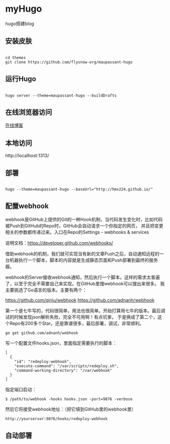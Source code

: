 # myHugo
hugo搭建blog

## 安装皮肤

```cgo

cd themes
git clone https://github.com/flysnow-org/maupassant-hugo

```
## 运行Hugo

```cgo

hugo server --theme=maupassant-hugo --buildDrafts

```

## 在线浏览器访问
[在线博客](https://www.ifanatic.cn)

## 本地访问 
http://localhost:1313/

## 部署

```cgo

hugo --theme=maupassant-hugo --baseUrl="http://hmx224.github.io/"

```

## 配置webhook

webhook是GitHub上提供的Git的一种Hook机制，当代码发生变化时，比如代码被Push到GitHub的Repo时，GitHub会自动请求一个你指定的网页，
并且把变更相关的参数都传递过来。入口在Repo的Settings - webhooks & services

说明文档：https://developer.github.com/webhooks/

借助webhook的机制，我们就可实现当有新的文章Push之后，自动通知远程的一台机器执行一个脚本，脚本的内容就是生成静态页面和Push部署到最终的服务器。

webhook的Server接收webhook通知，然后执行一个脚本。这样的需求太普遍了，以至于完全不需要自己来实现。在GitHub里搜webhook可以搜出来很多。
我主要挑选了Go语言的版本。主要有两个：

https://github.com/qiniu/webhook
https://github.com/adnanh/webhook

第一个是七牛写的，代码很简单，用法也很简单。开始打算用七牛的版本。最后调试的时候发现json解析失败，完全不可用啊！有点坑爹。
于是换成了第二个，这个Repo有200多个Star。还是靠谱很多，最后部署，调试，非常顺利。


```
go get github.com/adnanh/webhook
```

写一个配置文件hooks.json，里面指定需要执行的脚本：

```
[
  {
    "id": "redeploy-webhook",
    "execute-command": "/var/scripts/redeploy.sh",
    "command-working-directory": "/var/webhook"
  }
]
```
指定端口启动：
```
$ /path/to/webhook -hooks hooks.json -port=9876 -verbose
```

然后它将接受webhook地址：（把它填到GitHub里的webhook里）
```
http://yourserver:9876/hooks/redeploy-webhook
```
## 自动部署
